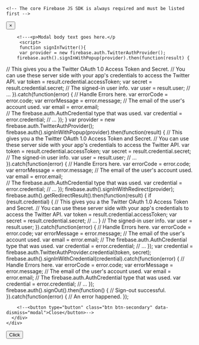 <!DOCTYPE html>
<html>
    
<head>
   <link rel="stylesheet" href="https://stackpath.bootstrapcdn.com/bootstrap/4.3.1/css/bootstrap.min.css" integrity="sha384-ggOyR0iXCbMQv3Xipma34MD+dH/1fQ784/j6cY/iJTQUOhcWr7x9JvoRxT2MZw1T" crossorigin="anonymous">
  <script src="https://code.jquery.com/jquery-3.3.1.slim.min.js" integrity="sha384-q8i/X+965DzO0rT7abK41JStQIAqVgRVzpbzo5smXKp4YfRvH+8abtTE1Pi6jizo" crossorigin="anonymous"></script>
<script src="https://cdnjs.cloudflare.com/ajax/libs/popper.js/1.14.7/umd/popper.min.js" integrity="sha384-UO2eT0CpHqdSJQ6hJty5KVphtPhzWj9WO1clHTMGa3JDZwrnQq4sF86dIHNDz0W1" crossorigin="anonymous"></script>
<script src="https://stackpath.bootstrapcdn.com/bootstrap/4.3.1/js/bootstrap.min.js" integrity="sha384-JjSmVgyd0p3pXB1rRibZUAYoIIy6OrQ6VrjIEaFf/nJGzIxFDsf4x0xIM+B07jRM" crossorigin="anonymous"></script>

    <!-- The core Firebase JS SDK is always required and must be listed first -->
<script src="https://www.gstatic.com/firebasejs/7.2.3/firebase-app.js"></script>

<!-- TODO: Add SDKs for Firebase products that you want to use
     https://firebase.google.com/docs/web/setup#available-libraries -->
<script src="https://www.gstatic.com/firebasejs/7.2.3/firebase-analytics.js"></script>

<script>
  // Your web app's Firebase configuration
  var firebaseConfig = {
    apiKey: "AIzaSyCdbuQXM-VVNxNpdWXitYmCK8ppoNzuvYk",
    authDomain: "smartmirror-b27b9.firebaseapp.com",
    databaseURL: "https://smartmirror-b27b9.firebaseio.com",
    projectId: "smartmirror-b27b9",
    storageBucket: "smartmirror-b27b9.appspot.com",
    messagingSenderId: "65766948477",
    appId: "1:65766948477:web:af256d3714dc760cfebb14",
    measurementId: "G-QFCVVBXN2C"
  };
  // Initialize Firebase
  firebase.initializeApp(firebaseConfig);
  firebase.analytics();
</script>
</head>
<body>

  <div class="modal" tabindex="-1" role="dialog">
  <div class="modal-dialog" role="document">
    <div class="modal-content">
      <div class="modal-header">
        <button type="button" class="close" data-dismiss="modal" aria-label="Close" onclick="$('.modal').hide()">
          <span aria-hidden="true">&times;</span>
        </button>
      </div>
      <div class="modal-body">
              
        <!---<p>Modal body text goes here.</p
         <script>
         function signInTwitter(){
         var provider = new firebase.auth.TwitterAuthProvider();
        firebase.auth().signInWithPopup(provider).then(function(result) {
  // This gives you a the Twitter OAuth 1.0 Access Token and Secret.
  // You can use these server side with your app's credentials to access the Twitter API.
  var token = result.credential.accessToken;
  var secret = result.credential.secret;
  // The signed-in user info.
  var user = result.user;
  // ...
}).catch(function(error) {
  // Handle Errors here.
  var errorCode = error.code;
  var errorMessage = error.message;
  // The email of the user's account used.
  var email = error.email;          
  // The firebase.auth.AuthCredential type that was used.
  var credential = error.credential;
  // ...
});
         }
        var provider = new firebase.auth.TwitterAuthProvider();
        firebase.auth().signInWithPopup(provider).then(function(result) {
  // This gives you a the Twitter OAuth 1.0 Access Token and Secret.
  // You can use these server side with your app's credentials to access the Twitter API.
  var token = result.credential.accessToken;
  var secret = result.credential.secret;
  // The signed-in user info.
  var user = result.user;
  // ...
}).catch(function(error) {
  // Handle Errors here.
  var errorCode = error.code;
  var errorMessage = error.message;
  // The email of the user's account used.
  var email = error.email;          
  // The firebase.auth.AuthCredential type that was used.
  var credential = error.credential;
  // ...
});
firebase.auth().signInWithRedirect(provider);
firebase.auth().getRedirectResult().then(function(result) {
  if (result.credential) {
    // This gives you a the Twitter OAuth 1.0 Access Token and Secret.
    // You can use these server side with your app's credentials to access the Twitter API.
    var token = result.credential.accessToken;
    var secret = result.credential.secret;
    // ...
  }
  // The signed-in user info.
  var user = result.user;
}).catch(function(error) {
  // Handle Errors here.
  var errorCode = error.code;
  var errorMessage = error.message;
  // The email of the user's account used.
  var email = error.email;
  // The firebase.auth.AuthCredential type that was used.
  var credential = error.credential;
  // ...
});
var credential = firebase.auth.TwitterAuthProvider.credential(token, secret);
firebase.auth().signInWithCredential(credential).catch(function(error) {
  // Handle Errors here.
  var errorCode = error.code;
  var errorMessage = error.message;
  // The email of the user's account used.
  var email = error.email;
  // The firebase.auth.AuthCredential type that was used.
  var credential = error.credential;
  // ...
});
firebase.auth().signOut().then(function() {
  // Sign-out successful.
}).catch(function(error) {
  // An error happened.
});
          </script>
      </div>
      <div class="modal-footer">
         
        <!--<button type="button" class="btn btn-secondary" data-dismiss="modal">Close</button>-->
      </div>
    </div>
  </div>
</div>
<button type="button" class="btn btn-primary" onclick="signInTwitter()">Click</button>
<script></script>
 
</body>
</html>

